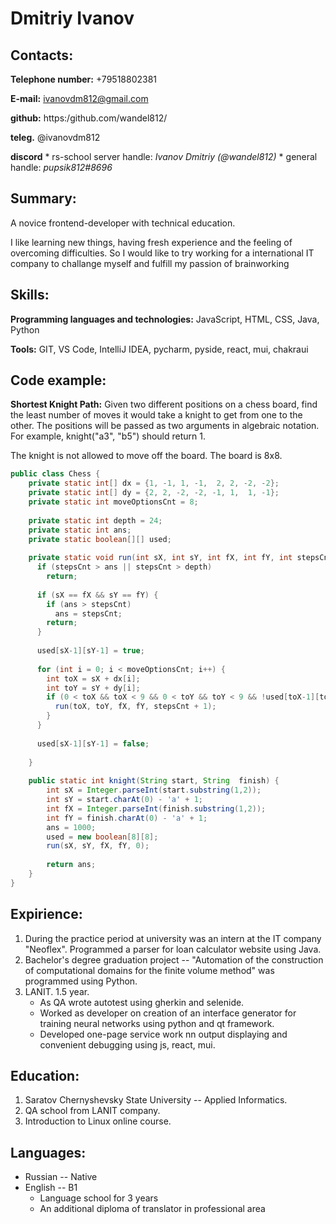 # Dmitriy Ivanov

## Contacts:
**Telephone number:** +79518802381

**E-mail:** ivanovdm812@gmail.com

**github:** https:/github.com/wandel812/

**teleg.** @ivanovdm812

**discord** 
    * rs-school server handle: *Ivanov Dmitriy (@wandel812)*
    * general handle: *pupsik812#8696*

## Summary:
A novice frontend-developer with technical education.

I like learning new things, having fresh experience and the feeling of overcoming difficulties. 
So I would like to try working for a international IT company to challange myself and fulfill my passion of brainworking

## Skills:

**Programming languages and technologies:** JavaScript, HTML, CSS, Java, Python

**Tools:** GIT, VS Code, IntelliJ IDEA, pycharm, pyside, react, mui, chakraui

## Code example: 
**Shortest Knight Path:** Given two different positions on a chess board, find the least number of moves it would take a knight to get from one to the other. The positions will be passed as two arguments in algebraic notation. For example, knight("a3", "b5") should return 1.

The knight is not allowed to move off the board. The board is 8x8.

```java
public class Chess {
    private static int[] dx = {1, -1, 1, -1,  2, 2, -2, -2};
    private static int[] dy = {2, 2, -2, -2, -1, 1,  1, -1};
    private static int moveOptionsCnt = 8;
    
    private static int depth = 24;
    private static int ans;
    private static boolean[][] used;
    
    private static void run(int sX, int sY, int fX, int fY, int stepsCnt) {    
      if (stepsCnt > ans || stepsCnt > depth)
        return;
        
      if (sX == fX && sY == fY) {
        if (ans > stepsCnt)
          ans = stepsCnt;
        return;
      }
      
      used[sX-1][sY-1] = true;
        
      for (int i = 0; i < moveOptionsCnt; i++) {
        int toX = sX + dx[i];
        int toY = sY + dy[i];
        if (0 < toX && toX < 9 && 0 < toY && toY < 9 && !used[toX-1][toY-1]) {
          run(toX, toY, fX, fY, stepsCnt + 1);
        }
      }
      
      used[sX-1][sY-1] = false;
      
    }
    
    public static int knight(String start, String  finish) {
        int sX = Integer.parseInt(start.substring(1,2));
        int sY = start.charAt(0) - 'a' + 1;
        int fX = Integer.parseInt(finish.substring(1,2));
        int fY = finish.charAt(0) - 'a' + 1;
        ans = 1000;
        used = new boolean[8][8];
        run(sX, sY, fX, fY, 0);
        
        return ans;
    }
}
```

## Expirience:

1. During the practice period at university was an intern at the IT company "Neoflex". Programmed a parser for loan calculator 
website using Java.
1. Bachelor's degree graduation project -- "Automation of the construction of computational domains for the finite volume method"
was programmed using Python.
1. LANIT. 1.5 year. 
    - As QA wrote autotest using gherkin and selenide. 
    - Worked as developer on creation of an interface generator for training neural networks using python and qt framework. 
    - Developed one-page service work nn output displaying and convenient debugging using js, react, mui.

## Education:

1. Saratov Chernyshevsky State University -- Applied Informatics.
1. QA school from LANIT company.
1. Introduction to Linux online course.

## Languages: 

* Russian -- Native
* English -- B1
    - Language school for 3 years
    - An additional diploma of translator in professional area